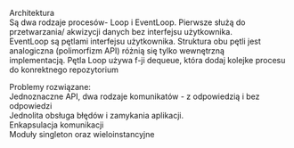 Architektura  
Są dwa rodzaje procesów- Loop i EventLoop. Pierwsze służą do przetwarzania/ akwizycji danych bez interfejsu użytkownika.   
EventLoop są pętlami interfejsu użytkownika. Struktura obu pętli jest analogiczna (polimorfizm API) różnią się tylko wewnętrzną  
implementacją. Pętla Loop używa f-ji dequeue, która dodaj kolejke procesu do konrektnego repozytorium  
  
Problemy rozwiązane:  
Jednoznaczne API, dwa rodzaje komunikatów - z odpowiedzią i bez odpowiedzi  
Jednolita obsługa błędów i zamykania aplikacji.  
Enkapsulacja komunikacji  
Moduły singleton oraz wieloinstancyjne   